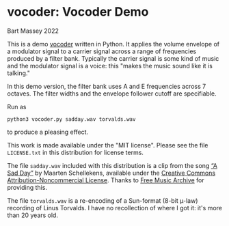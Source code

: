 # vocoder: Vocoder Demo
Bart Massey 2022

This is a demo
[vocoder](https://en.wikipedia.org/wiki/Vocoder) written in
Python. It applies the volume envelope of a modulator signal
to a carrier signal across a range of frequencies produced
by a filter bank. Typically the carrier signal is some kind
of music and the modulator signal is a voice: this "makes
the music sound like it is talking."

In this demo version, the filter bank uses A and E
frequencies across 7 octaves. The filter widths and the
envelope follower cutoff are specifiable.

Run as

    python3 vocoder.py sadday.wav torvalds.wav

to produce a pleasing effect.

This work is made available under the "MIT license". Please
see the file `LICENSE.txt` in this distribution for license
terms.

The file `sadday.wav` included with this distribution is a
clip from the song
[“A Sad Day”](https://freemusicarchive.org/genre/Electronic/)
by Maarten Schellekens, available under the
[Creative Commons Attribution-Noncommercial License](https://creativecommons.org/licenses/by-nc/1.0/). Thanks
to [Free Music Archive](http://freemusicarchive.org) for
providing this.

The file `torvalds.wav` is a re-encoding of a Sun-format
(8-bit µ-law) recording of Linus Torvalds. I have no
recollection of where I got it: it's more than 20 years old.
